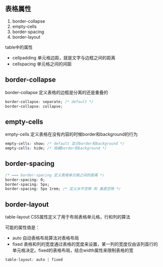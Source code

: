 
## 表格属性
1. border-collapse
2. empty-cells
3. border-spacing
4. border-layout

table中的属性
* cellpadding 单元格边距，就是文字与边框之间的距离
* cellspacing 单元格之间的间距

## border-collapse
border-collapse 定义表格的边框是分离的还是重叠的
```css
border-collapse: separate; /* default */
border-collapse: collapse;
```

## empty-cells
empty-cells 定义表格在没有内容的时候border和background的行为
```css
empty-cells: show; /* default 显示border和background */
empty-cells: hide; /* 隐藏border和background */
```

## border-spacing
```css
/* === border-spacing 定义表格单元格之间的距离 */
border-spacing: 0;
border-spacing: 5px;
border-spacing: 5px 1rem; /* 定义水平空隙 和 垂直空隙 */
```

## border-layout
table-layout CSS属性定义了用于布局表格单元格，行和列的算法

可能的属性值是：
* auto 自动表格布局算法对表格布局
* fixed 表格和列的宽度通过表格的宽度来设置，某一列的宽度仅由该列首行的单元格决定。fixed的表格布局，结合width属性来限制表格的宽
```css
table-layout: auto | fixed
```